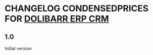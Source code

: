 # CHANGELOG CONDENSEDPRICES FOR [DOLIBARR ERP CRM](https://www.dolibarr.org)

## 1.0

Initial version

